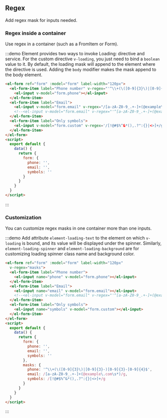 ## Regex

Add regex mask for inputs needed.

### Regex inside a container

Use regex in a container (such as a FromItem or Form).

:::demo Element provides two ways to invoke Loading: directive and service. For the custom directive `v-loading`, you just need to bind a `boolean` value to it. By default, the loading mask will append to the element where the directive is used. Adding the `body` modifier makes the mask append to the body element.

```html
<el-form ref="form" :model="form" label-width="120px">
  <el-form-item label="Phone number" v-regex="'^\\+(\([0-9]{3}\)|[0-9]{3}-)[0-9]{3}-[0-9]{4}$'">
    <el-input v-model="form.phone"></el-input>
  </el-form-item>
  <el-form-item label="Email">
    <el-input v-model="form.email" v-regex="/[a-zA-Z0-9_.+-]+(@example\.com\s*)/g"></el-input>
    <!--<el-input v-model="form.email" v-regex="'^[a-zA-Z0-9_.+-]+(@example\.com)$'"></el-input>-->
  </el-form-item>
  <el-form-item label="Only symbols">
    <el-input v-model="form.custom" v-regex='/[!@#$%^&*(),.?":{}|<>]+/g'></el-input>
  </el-form-item>
</el-form>
<script>
  export default {
    data() {
      return {
        form: {
          phone: '',
          email: '',
          symbols: ''
        }
      }
    }
  }
</script>
```
:::

### Customization

You can customize regex masks in one container more than one inputs.

:::demo Add attribute `element-loading-text` to the element on which `v-loading` is bound, and its value will be displayed under the spinner. Similarly, `element-loading-spinner` and `element-loading-background` are for customizing loading spinner class name and background color.
```html
<el-form ref="form" :model="form" label-width="120px"
  v-regex="masks">
  <el-form-item label="Phone number">
    <el-input name="phone" v-model="form.phone"></el-input>
  </el-form-item>
  <el-form-item label="Email">
    <el-input name="email" v-model="form.email"></el-input>
    <!--<el-input v-model="form.email" v-regex="'^[a-zA-Z0-9_.+-]+(@example\.com)$'"></el-input>-->
  </el-form-item>
  <el-form-item label="Only symbols">
    <el-input name="symbols" v-model="form.custom"></el-input>
  </el-form-item>
</el-form>
<script>
  export default {
    data() {
      return {
        form: {
          phone: '',
          email: '',
          symbols: ''
        },
        masks: {
          phone: '^\\+(\([0-9]{3}\)|[0-9]{3}-)[0-9]{3}-[0-9]{4}$',
          email: /[a-zA-Z0-9_.+-]+(@example\.com\s*)/g,
          symbols: /[!@#$%^&*(),.?":{}|<>]+/g
        }
      }
    }
  }
</script>
```
:::